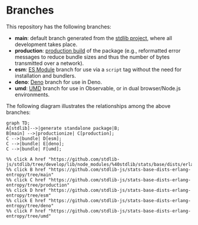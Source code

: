 <!--

@license Apache-2.0

Copyright (c) 2022 The Stdlib Authors.

Licensed under the Apache License, Version 2.0 (the "License");
you may not use this file except in compliance with the License.
You may obtain a copy of the License at

    http://www.apache.org/licenses/LICENSE-2.0

Unless required by applicable law or agreed to in writing, software
distributed under the License is distributed on an "AS IS" BASIS,
WITHOUT WARRANTIES OR CONDITIONS OF ANY KIND, either express or implied.
See the License for the specific language governing permissions and
limitations under the License.

-->

# Branches

This repository has the following branches:

-   **main**: default branch generated from the [stdlib project][stdlib-url], where all development takes place.
-   **production**: [production build][production-url] of the package (e.g., reformatted error messages to reduce bundle sizes and thus the number of bytes transmitted over a network).
-   **esm**: [ES Module][esm-url] branch for use via a `script` tag without the need for installation and bundlers.
-   **deno**: [Deno][deno-url] branch for use in Deno.
-   **umd**: [UMD][umd-url] branch for use in Observable, or in dual browser/Node.js environments.

The following diagram illustrates the relationships among the above branches:

```mermaid
graph TD;
A[stdlib]-->|generate standalone package|B;
B[main] -->|productionize| C[production];
C -->|bundle| D[esm];
C -->|bundle| E[deno];
C -->|bundle| F[umd];

%% click A href "https://github.com/stdlib-js/stdlib/tree/develop/lib/node_modules/%40stdlib/stats/base/dists/erlang/entropy"
%% click B href "https://github.com/stdlib-js/stats-base-dists-erlang-entropy/tree/main"
%% click C href "https://github.com/stdlib-js/stats-base-dists-erlang-entropy/tree/production"
%% click D href "https://github.com/stdlib-js/stats-base-dists-erlang-entropy/tree/esm"
%% click E href "https://github.com/stdlib-js/stats-base-dists-erlang-entropy/tree/deno"
%% click F href "https://github.com/stdlib-js/stats-base-dists-erlang-entropy/tree/umd"
```

[stdlib-url]: https://github.com/stdlib-js/stdlib/tree/develop/lib/node_modules/%40stdlib/stats/base/dists/erlang/entropy
[production-url]: https://github.com/stdlib-js/stats-base-dists-erlang-entropy/tree/production
[deno-url]: https://github.com/stdlib-js/stats-base-dists-erlang-entropy/tree/deno
[umd-url]: https://github.com/stdlib-js/stats-base-dists-erlang-entropy/tree/umd
[esm-url]: https://github.com/stdlib-js/stats-base-dists-erlang-entropy/tree/esm